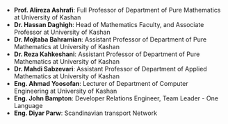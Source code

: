 * **Prof. Alireza Ashrafi**: Full Professor of Department of Pure Mathematics at University of Kashan <!-- ashrafi@kashanu.ac.ir -->
* **Dr. Hassan Daghigh**: Head of Mathematics Faculty, and Associate Professor at University of Kashan <!-- hasan@kashanu.ac.ir -->
* **Dr. Mojtaba Bahramian**: Assistant Professor of Department of Pure Mathematics at University of Kashan <!-- bahramianh@kashanu.ac.ir -->
* **Dr. Reza Kahkeshani**: Assistant Professor of Department of Pure Mathematics at University of Kashan <!-- kahkeshanireza@kashanu.ac.ir -->
* **Dr. Mahdi Sabzevari**: Assistant Professor of Department of Applied Mathematics at University of Kashan <!-- sabzevari@kashanu.ac.ir -->
* **Eng. Ahmad Yoosofan**: Lecturer of Department of Computer Engineering at University of Kashan <!-- yoosofan@kashanu.ac.ir -->
* **Eng. John Bampton**: Developer Relations Engineer, Team Leader - One Language <!-- jbampton@gmail.com -->
* **Eng. Diyar Parw**: Scandinavian transport Network <!-- developers@stntaxi.se -->
